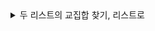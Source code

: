 <details>
    <summary>두 리스트의 교집합 찾기, 리스트로</summary>
    
```python

print(ExampleInputList)
```
잊지 말자.
</details>
